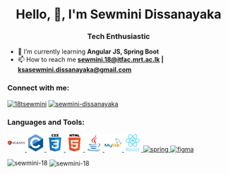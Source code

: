 <h1 align="center">Hello, 👋, I'm Sewmini Dissanayaka</h1>
<h3 align="center">Tech Enthusiastic</h3>

- 🌱 I’m currently learning **Angular JS, Spring Boot**
- 📫 How to reach me **sewmini.18@itfac.mrt.ac.lk | ksasewmini.dissanayaka@gmail.com**

<h3 align="left">Connect with me:</h3>
<p align="left">
<a href="https://twitter.com/18tsewmini" target="blank"><img align="center" src="https://cdn.jsdelivr.net/npm/simple-icons@3.0.1/icons/twitter.svg" alt="18tsewmini" height="30" width="40" /></a>
<a href="https://linkedin.com/in/sewmini-dissanayaka" target="blank"><img align="center" src="https://cdn.jsdelivr.net/npm/simple-icons@3.0.1/icons/linkedin.svg" alt="sewmini-dissanayaka" height="30" width="40" /></a>
</p>

<h3 align="left">Languages and Tools:</h3>
<p align="left"> <a href="https://angular.io" target="_blank"> <img src="https://raw.githubusercontent.com/devicons/devicon/master/icons/angularjs/angularjs-original-wordmark.svg" alt="angularjs" width="40" height="40"/> </a> <a href="https://www.cprogramming.com/" target="_blank"> <img src="https://raw.githubusercontent.com/devicons/devicon/master/icons/c/c-original.svg" alt="c" width="40" height="40"/> </a> <a href="https://www.w3schools.com/css/" target="_blank"> <img src="https://raw.githubusercontent.com/devicons/devicon/master/icons/css3/css3-original-wordmark.svg" alt="css3" width="40" height="40"/> </a> <a href="https://www.w3.org/html/" target="_blank"> <img src="https://raw.githubusercontent.com/devicons/devicon/master/icons/html5/html5-original-wordmark.svg" alt="html5" width="40" height="40"/> </a> <a href="https://www.java.com" target="_blank"> <img src="https://raw.githubusercontent.com/devicons/devicon/master/icons/java/java-original.svg" alt="java" width="40" height="40"/> </a> <a href="https://www.mysql.com/" target="_blank"> <img src="https://raw.githubusercontent.com/devicons/devicon/master/icons/mysql/mysql-original-wordmark.svg" alt="mysql" width="40" height="40"/> </a> <a href="https://reactjs.org/" target="_blank"> <img src="https://raw.githubusercontent.com/devicons/devicon/master/icons/react/react-original-wordmark.svg" alt="react" width="40" height="40"/> </a> <a href="https://spring.io/" target="_blank"> <img src="https://www.vectorlogo.zone/logos/springio/springio-icon.svg" alt="spring" width="40" height="40"/> </a>  <a href="https://www.figma.com/" target="_blank"> <img src="https://www.vectorlogo.zone/logos/figma/figma-icon.svg" alt="figma" width="40" height="40"/> </a> </p>

<p><img align="left" src="https://github-readme-stats.vercel.app/api/top-langs?username=sewmini-18&show_icons=true&locale=en&layout=compact" alt="sewmini-18" /></p>

<p>&nbsp;<img align="center" src="https://github-readme-stats.vercel.app/api?username=sewmini-18&show_icons=true&locale=en" alt="sewmini-18" /></p>



